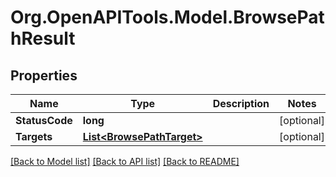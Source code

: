 # Org.OpenAPITools.Model.BrowsePathResult

## Properties

Name | Type | Description | Notes
------------ | ------------- | ------------- | -------------
**StatusCode** | **long** |  | [optional] 
**Targets** | [**List&lt;BrowsePathTarget&gt;**](BrowsePathTarget.md) |  | [optional] 

[[Back to Model list]](../README.md#documentation-for-models) [[Back to API list]](../README.md#documentation-for-api-endpoints) [[Back to README]](../README.md)

